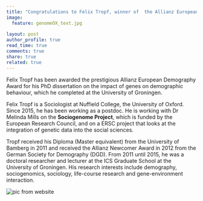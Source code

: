 ```yaml
---
title: "Congratulations to Felix Tropf, winner of  the Allianz European Demography Award"
image:
  feature: genomeOX_text.jpg
  
layout: post
author_profile: true
read_time: true
comments: true
share: true
related: true
---
```


Felix Tropf has been awarded the prestigious  Allianz European Demography Award for his PhD dissertation on the impact of genes on demographic behaviour, which he completed at the University of Groningen.


Felix Tropf is a Sociologist at Nuffield College, the University of Oxford. Since 2015, he has been working as a postdoc. He is working with Dr Melinda Mills on the **Sociogenome Project**, which is funded by the European Research Council, and on a ERSC project that looks at the integration of genetic data into the social sciences.


Tropf received his Diploma (Master equivalent) from the University of Bamberg in 2011 and received the Allianz Newcomer Award in 2012 from the German Society for Demography (DGD). From 2011 until 2015, he was a doctoral researcher and lecturer at the ICS Graduate School at the University of Groningen. His research interests include demography, sociogenomics, sociology, life-course research and gene-environment interaction.

![pic from website](/images/AllianzTropf.jpg)